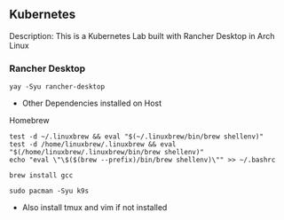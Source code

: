 
## Kubernetes

Description: This is a Kubernetes Lab built with Rancher Desktop in Arch Linux

### Rancher Desktop

``yay -Syu rancher-desktop``

- Other Dependencies installed on Host

Homebrew

```
test -d ~/.linuxbrew && eval "$(~/.linuxbrew/bin/brew shellenv)"
test -d /home/linuxbrew/.linuxbrew && eval "$(/home/linuxbrew/.linuxbrew/bin/brew shellenv)"
echo "eval \"\$($(brew --prefix)/bin/brew shellenv)\"" >> ~/.bashrc
```

``brew install gcc``

``sudo pacman -Syu k9s``

- Also install tmux and vim if not installed

